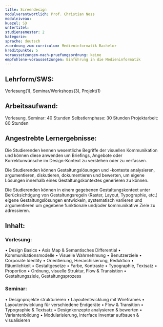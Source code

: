 ```yaml
---
title: Screendesign
modulverantwortlich: Prof. Christian Noss
modulniveau:
kuezel: SD
untertitel:
studiensemester: 2
kategorie:
sprache: deutsch
zuordnung-zum-curriculum: Medieninformatik Bachelor 
kreditpunkte: 5
voraussetzungen-nach-pruefungsordnung: keine
empfohlene-voraussetzungen: Einführung in die Medieninformatik
---
```


## Lehrform/SWS: 
Vorlesung(1), Seminar/Workshops(3), Projekt(1)

## Arbeitsaufwand: 
Vorlesung, Seminar: 40 Stunden
Selbstlernphase: 30 Stunden
Projektarbeit: 80 Stunden

## Angestrebte Lernergebnisse:
Die Studierenden kennen wesentliche Begriffe der visuellen Kommunikation und können diese anwenden um Briefings, Angebote oder Korrekturwünsche im Design-Kontext zu verstehen oder zu verfassen.

Die Studierenden können Gestaltungslösungen und -kontexte analysieren, argumentieren, diskutieren, dokumentieren und bewerten, um eigene Lösungen innerhalb eines Gestaltungskontextes generieren zu können.

Die Studierenden können in einem gegebenen Gestaltungskontext unter Berücksichtigung von Gestaltungsregeln (Raster, Layout, Typographie, etc.) eigene Gestaltungslösungen entwickeln, systematisch variieren und argumentieren um gegebene funktionale und/oder kommunikative Ziele zu adressieren.

## Inhalt:

### Vorlesung:
•	Design Basics
•	Axis Map & Semantisches Differential
•	Kommunikationsmodelle 
•	Visuelle Wahrnehmung
•	Benutzerziele
•	Corporate Identity
•	Orientierung, Hierarchisierung, Reduktion
•	Räumlichkeit
•	Gestaltgesetze
•	Farbe, Kontraste
•	Typographie, Textsatz
•	Proportion
•	Ordnung, visuelle Struktur, Flow & Transistion
•	Gestaltungsziele, Gestaltungsprozess

### Seminar:
•	Designprojekte strukturieren
•	Layoutentwicklung mit Wireframes
•	Layoutentwicklung für verschiedene Endgeräte
•	Flow & Transition 
•	Typographie & Textsatz
•	Designkonzepte analysieren & bewerten
•	Variantenbildung
•	Modularisierung, Interface Inventar aufbauen & visualisieren

